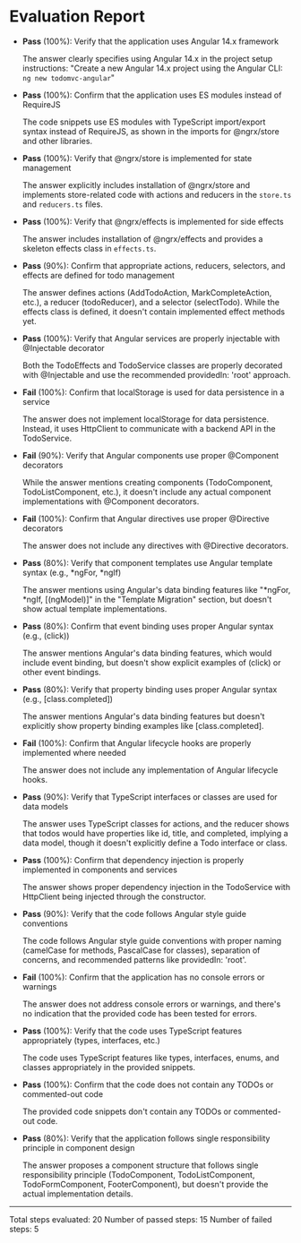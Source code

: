 # Evaluation Report

- **Pass** (100%): Verify that the application uses Angular 14.x framework
  
  The answer clearly specifies using Angular 14.x in the project setup instructions: "Create a new Angular 14.x project using the Angular CLI: `ng new todomvc-angular`"

- **Pass** (100%): Confirm that the application uses ES modules instead of RequireJS
  
  The code snippets use ES modules with TypeScript import/export syntax instead of RequireJS, as shown in the imports for @ngrx/store and other libraries.

- **Pass** (100%): Verify that @ngrx/store is implemented for state management
  
  The answer explicitly includes installation of @ngrx/store and implements store-related code with actions and reducers in the `store.ts` and `reducers.ts` files.

- **Pass** (100%): Verify that @ngrx/effects is implemented for side effects
  
  The answer includes installation of @ngrx/effects and provides a skeleton effects class in `effects.ts`.

- **Pass** (90%): Confirm that appropriate actions, reducers, selectors, and effects are defined for todo management
  
  The answer defines actions (AddTodoAction, MarkCompleteAction, etc.), a reducer (todoReducer), and a selector (selectTodo). While the effects class is defined, it doesn't contain implemented effect methods yet.

- **Pass** (100%): Verify that Angular services are properly injectable with @Injectable decorator
  
  Both the TodoEffects and TodoService classes are properly decorated with @Injectable and use the recommended providedIn: 'root' approach.

- **Fail** (100%): Confirm that localStorage is used for data persistence in a service
  
  The answer does not implement localStorage for data persistence. Instead, it uses HttpClient to communicate with a backend API in the TodoService.

- **Fail** (90%): Verify that Angular components use proper @Component decorators
  
  While the answer mentions creating components (TodoComponent, TodoListComponent, etc.), it doesn't include any actual component implementations with @Component decorators.

- **Fail** (100%): Confirm that Angular directives use proper @Directive decorators
  
  The answer does not include any directives with @Directive decorators.

- **Pass** (80%): Verify that component templates use Angular template syntax (e.g., *ngFor, *ngIf)
  
  The answer mentions using Angular's data binding features like "*ngFor, *ngIf, [(ngModel)]" in the "Template Migration" section, but doesn't show actual template implementations.

- **Pass** (80%): Confirm that event binding uses proper Angular syntax (e.g., (click))
  
  The answer mentions Angular's data binding features, which would include event binding, but doesn't show explicit examples of (click) or other event bindings.

- **Pass** (80%): Verify that property binding uses proper Angular syntax (e.g., [class.completed])
  
  The answer mentions Angular's data binding features but doesn't explicitly show property binding examples like [class.completed].

- **Fail** (100%): Confirm that Angular lifecycle hooks are properly implemented where needed
  
  The answer does not include any implementation of Angular lifecycle hooks.

- **Pass** (90%): Verify that TypeScript interfaces or classes are used for data models
  
  The answer uses TypeScript classes for actions, and the reducer shows that todos would have properties like id, title, and completed, implying a data model, though it doesn't explicitly define a Todo interface or class.

- **Pass** (100%): Confirm that dependency injection is properly implemented in components and services
  
  The answer shows proper dependency injection in the TodoService with HttpClient being injected through the constructor.

- **Pass** (90%): Verify that the code follows Angular style guide conventions
  
  The code follows Angular style guide conventions with proper naming (camelCase for methods, PascalCase for classes), separation of concerns, and recommended patterns like providedIn: 'root'.

- **Fail** (100%): Confirm that the application has no console errors or warnings
  
  The answer does not address console errors or warnings, and there's no indication that the provided code has been tested for errors.

- **Pass** (100%): Verify that the code uses TypeScript features appropriately (types, interfaces, etc.)
  
  The code uses TypeScript features like types, interfaces, enums, and classes appropriately in the provided snippets.

- **Pass** (100%): Confirm that the code does not contain any TODOs or commented-out code
  
  The provided code snippets don't contain any TODOs or commented-out code.

- **Pass** (80%): Verify that the application follows single responsibility principle in component design
  
  The answer proposes a component structure that follows single responsibility principle (TodoComponent, TodoListComponent, TodoFormComponent, FooterComponent), but doesn't provide the actual implementation details.

---

Total steps evaluated: 20
Number of passed steps: 15
Number of failed steps: 5